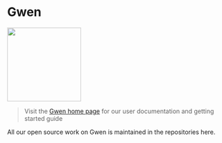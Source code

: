 Gwen
====

<img src="https://gweninterpreter.org/img/gwen-logo-cw.png" width="170" /> <br />

> Visit the [Gwen home page](https://gweninterpreter.org/) for our user documentation and getting started guide

All our open source work on Gwen is maintained in the repositories here.



